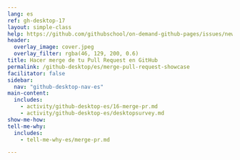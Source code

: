 ```yaml
---
lang: es
ref: gh-desktop-17
layout: simple-class
help: https://github.com/githubschool/on-demand-github-pages/issues/new?title=I%20need%20help&body=Describe%20what%20you%20need%20help%20with%20here.&labels=Help%20Wanted
header:
  overlay_image: cover.jpeg
  overlay_filter: rgba(46, 129, 200, 0.6)
title: Hacer merge de tu Pull Request en GitHub
permalink: /github-desktop/es/merge-pull-request-showcase
facilitator: false
sidebar:
  nav: "github-desktop-nav-es"
main-content:
  includes:
    - activity/github-desktop-es/16-merge-pr.md
    - activity/github-desktop-es/desktopsurvey.md
show-me-how:
tell-me-why:
  includes:
    - tell-me-why-es/merge-pr.md

---
```

